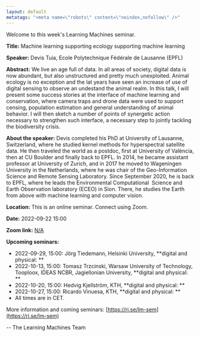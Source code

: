 ```yaml
---
layout: default
metatags: "<meta name=\"robots\" content=\"noindex,nofollow\" />"
---
```

 
Welcome to this week's Learning Machines seminar.

**Title:** Machine learning supporting ecology supporting machine learning

**Speaker:** Devis Tuia, Ecole Polytechnique Fédérale de Lausanne (EPFL)

**Abstract:** We live an age full of data. In all areas of society, digital data is now abundant, but also unstructured and pretty much unexploited. Animal ecology is no exception and the lat years have seen an increase of use of digital sensing to observe an undestand the animal realm. In this talk, I will present some success stories at the interface of machine learning and conservation, where camera traps and drone data were used to support censing, population estimation and general understanding of animal behavior. I will then sketch a number of points of synergetic action necessary to strengthen such interface, a necessary step to jointly tackling the biodiversity crisis.

**About the speaker:** Devis completed his PhD at University of Lausanne, Switzerland, where he studied kernel methods for hyperspectral satellite data. He then traveled the world as a postdoc, first at University of València, then at CU Boulder and finally back to EPFL. In 2014, he became assistant professor at University of Zurich, and in 2017 he moved to Wageningen University in the Netherlands, where he was chair of the Geo-Information Science and Remote Sensing Laboratory. Since September 2020, he is back to EPFL, where he leads the Environmental Computational  Science and Earth Observation laboratory (ECEO) in Sion. There, he studies the Earth from above with machine learning and computer vision.

**Location:** This is an online seminar. Connect using Zoom.

**Date:** 2022-09-22 15:00

**Zoom link:** [N/A](N/A)

**Upcoming seminars:**

* 2022-09-29, 15:00: Jörg Tiedemann, Helsinki University, **digital and physical: **
* 2022-10-13, 15:00: Tomasz Trzcinski, Warsaw University of Technology, Tooploox, IDEAS NCBR, Jagiellonian University, **digital and physical: **
* 2022-10-20, 15:00: Hedvig Kjellström, KTH, **digital and physical: **
* 2022-10-27, 15:00: Ricardo Vinuesa, KTH, **digital and physical: **
* All times are in CET.

More information and coming seminars: [https://ri.se/lm-sem](https://ri.se/lm-sem)

-- The Learning Machines Team


